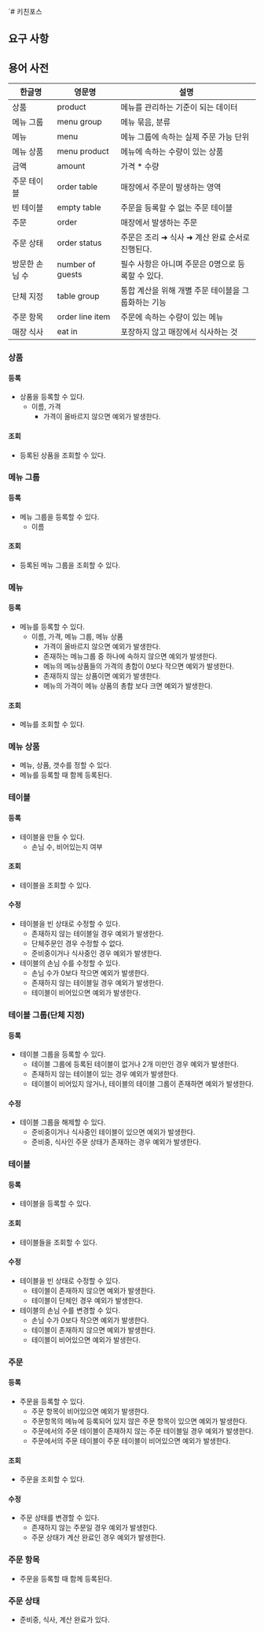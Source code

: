`# 키친포스

## 요구 사항

## 용어 사전

| 한글명 | 영문명 | 설명 |
| --- | --- | --- |
| 상품 | product | 메뉴를 관리하는 기준이 되는 데이터 |
| 메뉴 그룹 | menu group | 메뉴 묶음, 분류 |
| 메뉴 | menu | 메뉴 그룹에 속하는 실제 주문 가능 단위 |
| 메뉴 상품 | menu product | 메뉴에 속하는 수량이 있는 상품 |
| 금액 | amount | 가격 * 수량 |
| 주문 테이블 | order table | 매장에서 주문이 발생하는 영역 |
| 빈 테이블 | empty table | 주문을 등록할 수 없는 주문 테이블 |
| 주문 | order | 매장에서 발생하는 주문 |
| 주문 상태 | order status | 주문은 조리 ➜ 식사 ➜ 계산 완료 순서로 진행된다. |
| 방문한 손님 수 | number of guests | 필수 사항은 아니며 주문은 0명으로 등록할 수 있다. |
| 단체 지정 | table group | 통합 계산을 위해 개별 주문 테이블을 그룹화하는 기능 |
| 주문 항목 | order line item | 주문에 속하는 수량이 있는 메뉴 |
| 매장 식사 | eat in | 포장하지 않고 매장에서 식사하는 것 |

### 상품
#### 등록
- 상품을 등록할 수 있다.
  - 이름, 가격
    - 가격이 올바르지 않으면 예외가 발생한다.
#### 조회
- 등록된 상품을 조회할 수 있다.

### 메뉴 그룹
#### 등록
- 메뉴 그룹을 등록할 수 있다.
  - 이름
#### 조회
- 등록된 메뉴 그룹을 조회할 수 있다.

### 메뉴
#### 등록
- 메뉴를 등록할 수 있다.
  - 이름, 가격, 메뉴 그룹, 메뉴 상품
    - 가격이 올바르지 않으면 예외가 발생한다.
    - 존재하는 메뉴그룹 중 하나에 속하지 않으면 예외가 발생한다.
    - 메뉴의 메뉴상품들의 가격의 총합이 0보다 작으면 예외가 발생한다.
    - 존재하지 않는 상품이면 예외가 발생한다.
    - 메뉴의 가격이 메뉴 상품의 총합 보다 크면 예외가 발생한다.
#### 조회
- 메뉴를 조회할 수 있다.

### 메뉴 상품
- 메뉴, 상품, 갯수를 정할 수 있다.
- 메뉴를 등록할 때 함께 등록된다.

### 테이블
#### 등록
- 테이블을 만들 수 있다.
  - 손님 수, 비어있는지 여부
#### 조회
- 테이블을 조회할 수 있다.
#### 수정
- 테이블을 빈 상태로 수정할 수 있다.
  - 존재하지 않는 테이블일 경우 예외가 발생한다.
  - 단체주문인 경우 수정할 수 없다.
  - 준비중이거나 식사중인 경우 예외가 발생한다.
- 테이블의 손님 수를 수정할 수 있다.
  - 손님 수가 0보다 작으면 예외가 발생한다.
  - 존재하지 않는 테이블일 경우 예외가 발생한다.
  - 테이블이 비어있으면 예외가 발생한다.

### 테이블 그룹(단체 지정)
#### 등록
- 테이블 그룹을 등록할 수 있다.
  - 테이블 그룹에 등록된 테이블이 없거나 2개 미만인 경우 예외가 발생한다.
  - 존재하지 않는 테이블이 있는 경우 예외가 발생한다.
  - 테이블이 비어있지 않거나, 테이블의 테이블 그룹이 존재하면 예외가 발생한다.
#### 수정
- 테이블 그룹을 해제할 수 있다.
  - 준비중이거나 식사중인 테이블이 있으면 예외가 발생한다.
  - 준비중, 식사인 주문 상태가 존재하는 경우 예외가 발생한다.

### 테이블
#### 등록
- 테이블을 등록할 수 있다.
#### 조회
- 테이블들을 조회할 수 있다.
#### 수정
- 테이블을 빈 상태로 수정할 수 있다.
  - 테이블이 존재하지 않으면 예외가 발생한다.
  - 테이블이 단체인 경우 예외가 발생한다.
- 테이블의 손님 수를 변경할 수 있다.
  - 손님 수가 0보다 작으면 예외가 발생한다.
  - 테이블이 존재하지 않으면 예외가 발생한다.
  - 테이블이 비어있으면 예외가 발생한다.

### 주문
#### 등록
- 주문을 등록할 수 있다.
  - 주문 항목이 비어있으면 예외가 발생한다.
  - 주문항목의 메뉴에 등록되어 있지 않은 주문 항목이 있으면 예외가 발생한다.
  - 주문에서의 주문 테이블이 존재하지 않는 주문 테이블일 경우 예외가 발생한다.
  - 주문에서의 주문 테이블이 주문 테이블이 비어있으면 예외가 발생한다.
#### 조회
- 주문을 조회할 수 있다.
#### 수정
- 주문 상태를 변경할 수 있다.
  - 존재하지 않는 주문일 경우 예외가 발생한다.
  - 주문 상태가 계산 완료인 경우 예외가 발생한다.
  
### 주문 항목
- 주문을 등록할 때 함께 등록된다.

### 주문 상태
- 준비중, 식사, 계산 완료가 있다.


